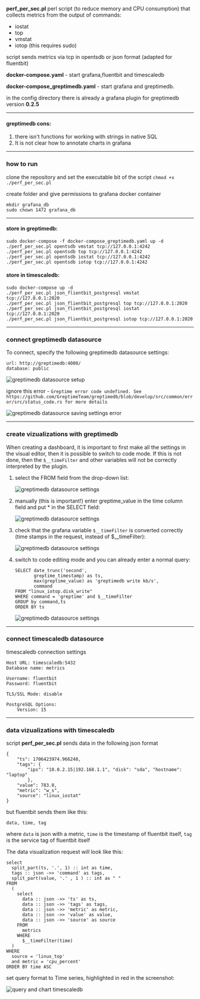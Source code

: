 **perf_per_sec.pl** perl script (to reduce memory and CPU consumption) that collects metrics from the output of commands:
- iostat
- top
- vmstat
- iotop (this requires sudo)

script sends metrics via tcp in opentsdb or json format (adapted for fluentbit)

**docker-compose.yaml** - start grafana,fluentbit and timescaledb

**docker-compose_greptimedb.yaml** - start grafana and greptimedb.

in the config directory there is already a grafana plugin for greptimedb version **0.2.5**

---

#### greptimedb cons:
1. there isn't functions for working with strings in native SQL
2. It is not clear how to annotate charts in grafana

---

### how to run
clone the repository and set the executable bit of the script
```chmod +x ./perf_per_sec.pl```

create folder and give permissions to grafana docker container
```
mkdir grafana_db
sudo chown 1472 grafana_db
```

---

#### store in greptimedb:
```
sudo docker-compose -f docker-compose_greptimedb.yaml up -d
./perf_per_sec.pl opentsdb vmstat tcp://127.0.0.1:4242
./perf_per_sec.pl opentsdb top tcp://127.0.0.1:4242
./perf_per_sec.pl opentsdb iostat tcp://127.0.0.1:4242
./perf_per_sec.pl opentsdb iotop tcp://127.0.0.1:4242
```

#### store in timescaledb:
```
sudo docker-compose up -d
./perf_per_sec.pl json_flientbit_postgresql vmstat tcp://127.0.0.1:2020
./perf_per_sec.pl json_flientbit_postgresql top tcp://127.0.0.1:2020
./perf_per_sec.pl json_flientbit_postgresql iostat tcp://127.0.0.1:2020
./perf_per_sec.pl json_flientbit_postgresql iotop tcp://127.0.0.1:2020
```

---

### connect greptimedb datasource
To connect, specify the following greptimedb datasource settings:
```
url: http://greptimedb:4000/
database: public
```

![greptimedb datasource setup](/pictures/greptimedb_datasource.png)

ignore this error -
```Greptime error code undefined. See https://github.com/GreptimeTeam/greptimedb/blob/develop/src/common/error/src/status_code.rs for more details```

![greptimedb datasource saving settings error](/pictures/greptimedb_datasource_error.png)

---

### create vizualizations with greptimedb
When creating a dashboard, it is important to first make all the settings in the visual editor, then it is possible to switch to code mode. If this is not done, then the ```$__timeFilter``` and other variables will not be correctly interpreted by the plugin.

1. select the FROM field from the drop-down list:

   ![greptimedb datasource settings](/pictures/greptimedb_dashboard_02.png)

2. manually (this is important!) enter greptime_value in the time column field and put * in the SELECT field:

   ![greptimedb datasource settings](/pictures/greptimedb_dashboard_03.png)

3. check that the grafana variable ```$__timeFilter``` is converted correctly (time stamps in the request, instead of $__timeFilter):

   ![greptimedb datasource settings](/pictures/greptimedb_dashboard_04.png)
4. switch to code editing mode and you can already enter a normal query:

   ```
   SELECT date_trunc('second', 
          greptime_timestamp) as ts,
          max(greptime_value) as 'greptimedb write kb/s', 
          command
   FROM "linux_iotop.disk_write" 
   WHERE command = 'greptime' and $__timeFilter
   GROUP by command,ts
   ORDER BY ts
   ```
   ![greptimedb datasource settings](/pictures/greptimedb_dashboard_06.png)

---

### connect timescaledb datasource 
timescaledb connection settings
```
Host URL: timescaledb:5432
Database name: metrics

Username: fluentbit
Password: fluentbit

TLS/SSL Mode: disable

PostgreSQL Options:
    Version: 15
```

---

### data vizualizations with timescaledb
script **perf_per_sec.pl** sends data in the following json format
```
{
    "ts": 1706423974.966248, 
    "tags": {
        "ips": "10.0.2.15|192.168.1.1", "disk": "sda", "hostname": "laptop"
        }, 
    "value": 783.0, 
    "metric": "w_s", 
    "source": "linux_iostat"
}
```

but fluentbit sends them like this:
```
data, time, tag
```

where ```data``` is json with a metric, ```time``` is the timestamp of fluentbit itself, ```tag``` is the service tag of fluentbit itself

The data visualization request will look like this:
```
select
  split_part(ts, '.', 1) :: int as time,
  tags :: json ->> 'command' as tags, 
  split_part(value, '.' , 1 ) :: int as " "
FROM
  (
    select
      data :: json ->> 'ts' as ts,
      data :: json ->> 'tags' as tags,
      data :: json ->> 'metric' as metric,
      data :: json ->> 'value' as value,
      data :: json ->> 'source' as source
    FROM
      metrics
    WHERE
      $__timeFilter(time)
  )
WHERE
  source = 'linux_top'
  and metric = 'cpu_percent'
ORDER BY time ASC
```

set query format to Time series, highlighted in red in the screenshot:

![query and chart timescaledb](/pictures/timescaledb_01.png)
